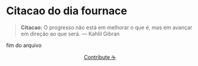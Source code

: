 # Citacao do dia fournace

> **Citacao:** O progresso não está em melhorar o que é, mas em avançar em direção ao que será. — Kahlil Gibran

fim do arquivo

<watermark-footer>
<p align="center">
  <a href="https://github.com/ruisuan/ruisuan/blob/main/contribute.md">Contribute ☕</a>
</p>
</watermark-footer>
